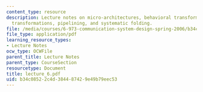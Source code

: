 ```yaml
---
content_type: resource
description: Lecture notes on micro-architectures, behavioral transformations, algebraic
  transformations, pipelining, and systematic folding.
file: /media/courses/6-973-communication-system-design-spring-2006/b34c08522c4d384487429e49b79eec53_lecture_6.pdf
file_type: application/pdf
learning_resource_types:
- Lecture Notes
ocw_type: OCWFile
parent_title: Lecture Notes
parent_type: CourseSection
resourcetype: Document
title: lecture_6.pdf
uid: b34c0852-2c4d-3844-8742-9e49b79eec53
---
```

